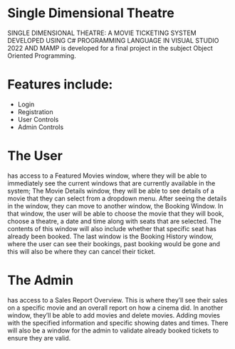 # Single Dimensional Theatre

SINGLE DIMENSIONAL THEATRE: A MOVIE TICKETING SYSTEM DEVELOPED USING C# PROGRAMMING LANGUAGE IN VISUAL STUDIO 2022 AND MAMP is developed for a final project in the subject Object Oriented Programming.

# Features include:

* Login
* Registration
* User Controls
* Admin Controls

# The User 
has access to a Featured Movies window, where they will be 
able to immediately see the current windows that are currently available in the 
system; The Movie Details window, they will be able to see details of a movie 
that they can select from a dropdown menu. After seeing the details in the 
window, they can move to another window, the Booking Window. In that 
window, the user will be able to choose the movie that they will book, choose a 
theatre, a date and time along with seats that are selected. The contents of this 
window will also include whether that specific seat has already been booked. 
The last window is the Booking History window, where the user can see their 
bookings, past booking would be gone and this will also be where they can 
cancel their ticket. 

# The Admin
has access to a Sales Report Overview. This is where they’ll 
see their sales on a specific movie and an overall report on how a cinema did. 
In another window, they’ll be able to add movies and delete movies. Adding 
movies with the specified information and specific showing dates and times. 
There will also be a window for the admin to validate already booked tickets to 
ensure they are valid.

